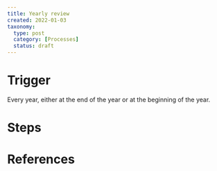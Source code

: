 ```yaml
---
title: Yearly review
created: 2022-01-03
taxonomy:
  type: post
  category: [Processes]
  status: draft
---
```


# Trigger
Every year, either at the end of the year or at the beginning of the year.

# Steps

# References
